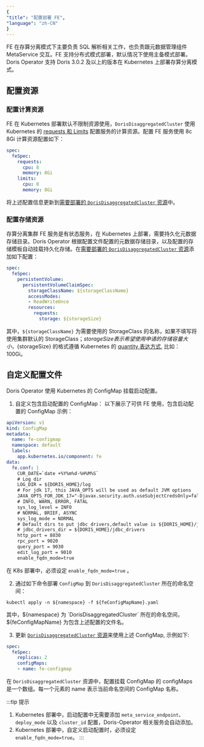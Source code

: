 ```yaml
---
{
"title": "配置部署 FE",
"language": "zh-CN"
}
---
```


<!-- 
Licensed to the Apache Software Foundation (ASF) under one
or more contributor license agreements.  See the NOTICE file
distributed with this work for additional information
regarding copyright ownership.  The ASF licenses this file
to you under the Apache License, Version 2.0 (the
"License"); you may not use this file except in compliance
with the License.  You may obtain a copy of the License at

  http://www.apache.org/licenses/LICENSE-2.0

Unless required by applicable law or agreed to in writing,
software distributed under the License is distributed on an
"AS IS" BASIS, WITHOUT WARRANTIES OR CONDITIONS OF ANY
KIND, either express or implied.  See the License for the
specific language governing permissions and limitations
under the License.
-->

FE 在存算分离模式下主要负责 SQL 解析相关工作，也负责跟元数据管理组件 MetaService 交互。FE 支持分布式模式部署，默认情况下使用主备模式部署。 Doris Operator 支持 Doris 3.0.2 及以上的版本在 Kubernetes 上部署存算分离模式。

## 配置资源

### 配置计算资源

FE 在 Kubernetes 部署默认不限制资源使用，`DorisDisaggregatedCluster` 使用 Kubernetes 的 [requests 和 Limits](https://kubernetes.io/zh-cn/docs/concepts/configuration/manage-resources-containers/) 配置服务的计算资源。配置 FE 服务使用 8c 8Gi 计算资源配置如下：
```yaml
spec:
  feSpec:
    requests:
      cpu: 8
      memory: 8Gi
    limits:
      cpu: 8
      memory: 8Gi
```
将上述配置信息更新到[需要部署的 `DorisDisaggregatedCluster` 资源](install-quickstart.md#第3步部署存算分离集群)中。

### 配置存储资源

存算分离集群 FE 服务是有状态服务，在 Kubernetes 上部署，需要持久化元数据存储目录。Doris Operator 根据配置文件配置的元数据存储目录，以及配置的存储模板自动挂载持久化存储。在[需要部署的 `DorisDisaggregatedCluster` 资源](install-quickstart.md#第3步部署存算分离集群)添加如下配置：
```yaml
spec:
  feSpec:
    persistentVolume:
      persistentVolumeClaimSpec:
        storageClassName: ${storageClassName}
        accessModes:
        - ReadWriteOnce
        resources:
          requests:
            storage: ${storageSize}
```
其中，`${storageClassName}` 为需要使用的 StorageClass 的名称，如果不填写将使用集群默认的 StorageClass；${storageSize} 表示希望使用申请的存储容量大小，${storageSize} 的格式遵循 Kubernetes 的 [quantity 表达方式](https://kubernetes.io/docs/reference/kubernetes-api/common-definitions/quantity/), 比如： 100Gi。

## 自定义配置文件
Doris Operator 使用 Kubernetes 的 ConfigMap 挂载启动配置。
1. 自定义包含启动配置的 ConfigMap：
  以下展示了可供 FE 使用，包含启动配置的 ConfigMap 示例：
  ```yaml
  apiVersion: v1
  kind: ConfigMap
  metadata:
    name: fe-configmap
    namespace: default
    labels:
      app.kubernetes.io/component: fe
  data:
    fe.conf: |
      CUR_DATE=`date +%Y%m%d-%H%M%S`
      # Log dir
      LOG_DIR = ${DORIS_HOME}/log
      # For jdk 17, this JAVA_OPTS will be used as default JVM options
      JAVA_OPTS_FOR_JDK_17="-Djavax.security.auth.useSubjectCredsOnly=false -Xmx8192m -Xms8192m -XX:+HeapDumpOnOutOfMemoryError -XX:HeapDumpPath=$LOG_DIR -Xlog:gc*:$LOG_DIR/fe.gc.log.$CUR_DATE:time,uptime:filecount=10,filesize=50M --add-opens=java.base/java.nio=ALL-UNNAMED --add-opens java.base/jdk.internal.ref=ALL-UNNAMED"
      # INFO, WARN, ERROR, FATAL
      sys_log_level = INFO
      # NORMAL, BRIEF, ASYNC
      sys_log_mode = NORMAL
      # Default dirs to put jdbc drivers,default value is ${DORIS_HOME}/jdbc_drivers
      # jdbc_drivers_dir = ${DORIS_HOME}/jdbc_drivers
      http_port = 8030
      rpc_port = 9020
      query_port = 9030
      edit_log_port = 9010
      enable_fqdn_mode=true
  ```
  
  在 K8s 部署中，必须设定 `enable_fqdn_mode=true` 。

2. 通过如下命令部署 `ConfigMap` 到 `DorisDisaggregatedCluster` 所在的命名空间：
  ```shell
  kubectl apply -n ${namespace} -f ${feConfigMapName}.yaml
  ```
  其中，${namespace} 为 `DorisDisaggregatedCluster` 所在的命名空间，${feConfigMapName} 为包含上述配置的文件名。

3. 更新 [`DorisDisaggregatedCluster` 资源](install-quickstart.md#第3步部署存算分离集群)来使用上述 ConfigMap, 示例如下:
  ```yaml
  spec:
    feSpec:
      replicas: 2
      configMaps:
      - name: fe-configmap
  ```
  
  在 `DorisDisaggregatedCluster` 资源中，配置挂载 ConfigMap 的 configMaps 是一个数组。每一个元素的 name 表示当前命名空间的 ConfigMap 名称。

:::tip 提示
1. Kubernetes 部署中，启动配置中无需要添加 `meta_service_endpoint`、`deploy_mode` 以及 `cluster_id` 配置，Doris-Operator 相关服务会自动添加。  
2. Kubernetes 部署中，自定义启动配置时，必须设定 `enable_fqdn_mode=true`。
:::

